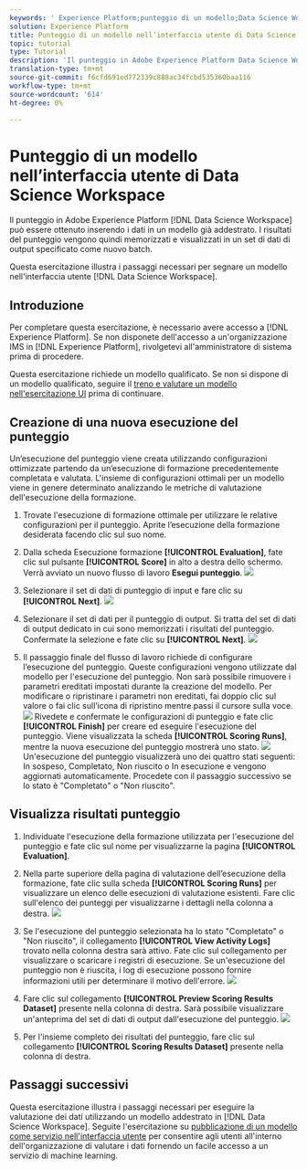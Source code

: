 ```yaml
---
keywords: ' Experience Platform;punteggio di un modello;Data Science Workspace;argomenti più comuni;ui;punteggio run;punteggio dei risultati'
solution: Experience Platform
title: Punteggio di un modello nell’interfaccia utente di Data Science Workspace
topic: tutorial
type: Tutorial
description: 'Il punteggio in Adobe Experience Platform Data Science Workspace può essere ottenuto inserendo i dati in un modello già preparato. I risultati del punteggio vengono quindi memorizzati e visualizzati in un set di dati di output specificato come nuovo batch. '
translation-type: tm+mt
source-git-commit: f6cfd691ed772339c888ac34fcbd535360baa116
workflow-type: tm+mt
source-wordcount: '614'
ht-degree: 0%

---
```



# Punteggio di un modello nell’interfaccia utente di Data Science Workspace

Il punteggio in Adobe Experience Platform [!DNL Data Science Workspace] può essere ottenuto inserendo i dati in un modello già addestrato. I risultati del punteggio vengono quindi memorizzati e visualizzati in un set di dati di output specificato come nuovo batch.

Questa esercitazione illustra i passaggi necessari per segnare un modello nell&#39;interfaccia utente [!DNL Data Science Workspace].

## Introduzione

Per completare questa esercitazione, è necessario avere accesso a [!DNL Experience Platform]. Se non disponete dell&#39;accesso a un&#39;organizzazione IMS in [!DNL Experience Platform], rivolgetevi all&#39;amministratore di sistema prima di procedere.

Questa esercitazione richiede un modello qualificato. Se non si dispone di un modello qualificato, seguire il [treno e valutare un modello nell&#39;esercitazione UI](./train-evaluate-model-ui.md) prima di continuare.

## Creazione di una nuova esecuzione del punteggio

Un’esecuzione del punteggio viene creata utilizzando configurazioni ottimizzate partendo da un’esecuzione di formazione precedentemente completata e valutata. L&#39;insieme di configurazioni ottimali per un modello viene in genere determinato analizzando le metriche di valutazione dell&#39;esecuzione della formazione.

1. Trovate l&#39;esecuzione di formazione ottimale per utilizzare le relative configurazioni per il punteggio. Aprite l’esecuzione della formazione desiderata facendo clic sul suo nome.

2. Dalla scheda Esecuzione formazione **[!UICONTROL Evaluation]**, fate clic sul pulsante **[!UICONTROL Score]** in alto a destra dello schermo. Verrà avviato un nuovo flusso di lavoro **Esegui punteggio**.
   ![](../images/models-recipes/score/training_run_overview.png)

3. Selezionare il set di dati di punteggio di input e fare clic su **[!UICONTROL Next]**.
   ![](../images/models-recipes/score/scoring_input.png)

4. Selezionare il set di dati per il punteggio di output. Si tratta del set di dati di output dedicato in cui sono memorizzati i risultati del punteggio. Confermate la selezione e fate clic su **[!UICONTROL Next]**.
   ![](../images/models-recipes/score/scoring_results.png)

5. Il passaggio finale del flusso di lavoro richiede di configurare l’esecuzione del punteggio. Queste configurazioni vengono utilizzate dal modello per l&#39;esecuzione del punteggio.
Non sarà possibile rimuovere i parametri ereditati impostati durante la creazione del modello. Per modificare o ripristinare i parametri non ereditati, fai doppio clic sul valore o fai clic sull’icona di ripristino mentre passi il cursore sulla voce.
   ![](../images/models-recipes/score/configuration.png)
Rivedete e confermate le configurazioni di punteggio e fate clic  **[!UICONTROL Finish]**  per creare ed eseguire l&#39;esecuzione del punteggio. Viene visualizzata la scheda **[!UICONTROL Scoring Runs]**, mentre la nuova esecuzione del punteggio mostrerà uno stato.
   ![](../images/models-recipes/score/scoring_runs_tab.png)
Un&#39;esecuzione del punteggio visualizzerà uno dei quattro stati seguenti: In sospeso, Completato, Non riuscito o In esecuzione e vengono aggiornati automaticamente. Procedete con il passaggio successivo se lo stato è &quot;Completato&quot; o &quot;Non riuscito&quot;.

## Visualizza risultati punteggio

1. Individuate l&#39;esecuzione della formazione utilizzata per l&#39;esecuzione del punteggio e fate clic sul nome per visualizzarne la pagina **[!UICONTROL Evaluation]**.

2. Nella parte superiore della pagina di valutazione dell’esecuzione della formazione, fate clic sulla scheda **[!UICONTROL Scoring Runs]** per visualizzare un elenco delle esecuzioni di valutazione esistenti. Fare clic sull&#39;elenco dei punteggi per visualizzarne i dettagli nella colonna a destra.
   ![](../images/models-recipes/score/view_details.png)

3. Se l&#39;esecuzione del punteggio selezionata ha lo stato &quot;Completato&quot; o &quot;Non riuscito&quot;, il collegamento **[!UICONTROL View Activity Logs]** trovato nella colonna destra sarà attivo. Fate clic sul collegamento per visualizzare o scaricare i registri di esecuzione. Se un&#39;esecuzione del punteggio non è riuscita, i log di esecuzione possono fornire informazioni utili per determinare il motivo dell&#39;errore.
   ![](../images/models-recipes/score/activity_logs.png)

4. Fare clic sul collegamento **[!UICONTROL Preview Scoring Results Dataset]** presente nella colonna di destra. Sarà possibile visualizzare un&#39;anteprima del set di dati di output dall&#39;esecuzione del punteggio.
   ![](../images/models-recipes/score/preview_results.png)

5. Per l&#39;insieme completo dei risultati del punteggio, fare clic sul collegamento **[!UICONTROL Scoring Results Dataset]** presente nella colonna di destra.

## Passaggi successivi

Questa esercitazione illustra i passaggi necessari per eseguire la valutazione dei dati utilizzando un modello addestrato in [!DNL Data Science Workspace]. Seguite l&#39;esercitazione su [pubblicazione di un modello come servizio nell&#39;interfaccia utente](./publish-model-service-ui.md) per consentire agli utenti all&#39;interno dell&#39;organizzazione di valutare i dati fornendo un facile accesso a un servizio di machine learning.
